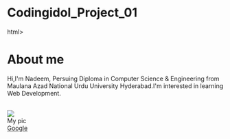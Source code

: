 # Codingidol_Project_01

html>
<head>  
  <title> My first webpage </title>
  <link href="style.css"
    rel="stylesheet"
</head>

<body>
  <h1>
     About me
  </h1>
  <p>
    Hi,I'm Nadeem, Persuing Diploma in Computer Science & Engineering from Maulana Azad National Urdu University Hyderabad.I'm interested in learning Web Development. 
     
  </p><br>
  <img src="/storage/emulated/0/Pictures/Nadeem.jpg"><br>My pic<br>
<a href="https://www.google.com/">Google</a>
    
</body>

</html>
